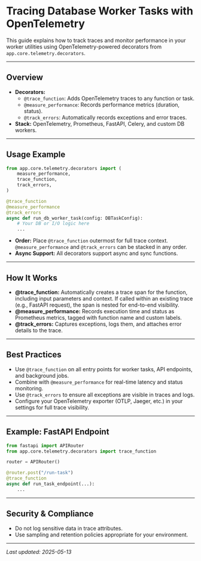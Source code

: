 # Tracing Database Worker Tasks with OpenTelemetry

This guide explains how to track traces and monitor performance in your worker utilities using OpenTelemetry-powered decorators from `app.core.telemetry.decorators`.

---

## Overview
- **Decorators:**
  - `@trace_function`: Adds OpenTelemetry traces to any function or task.
  - `@measure_performance`: Records performance metrics (duration, status).
  - `@track_errors`: Automatically records exceptions and error traces.
- **Stack:** OpenTelemetry, Prometheus, FastAPI, Celery, and custom DB workers.

---

## Usage Example

```python
from app.core.telemetry.decorators import (
    measure_performance,
    trace_function,
    track_errors,
)

@trace_function
@measure_performance
@track_errors
async def run_db_worker_task(config: DBTaskConfig):
    # Your DB or I/O logic here
    ...
```

- **Order:** Place `@trace_function` outermost for full trace context. `@measure_performance` and `@track_errors` can be stacked in any order.
- **Async Support:** All decorators support async and sync functions.

---

## How It Works
- **@trace_function:** Automatically creates a trace span for the function, including input parameters and context. If called within an existing trace (e.g., FastAPI request), the span is nested for end-to-end visibility.
- **@measure_performance:** Records execution time and status as Prometheus metrics, tagged with function name and custom labels.
- **@track_errors:** Captures exceptions, logs them, and attaches error details to the trace.

---

## Best Practices
- Use `@trace_function` on all entry points for worker tasks, API endpoints, and background jobs.
- Combine with `@measure_performance` for real-time latency and status monitoring.
- Use `@track_errors` to ensure all exceptions are visible in traces and logs.
- Configure your OpenTelemetry exporter (OTLP, Jaeger, etc.) in your settings for full trace visibility.

---

## Example: FastAPI Endpoint

```python
from fastapi import APIRouter
from app.core.telemetry.decorators import trace_function

router = APIRouter()

@router.post("/run-task")
@trace_function
async def run_task_endpoint(...):
    ...
```

---

## Security & Compliance
- Do not log sensitive data in trace attributes.
- Use sampling and retention policies appropriate for your environment.

---

*Last updated: 2025-05-13*
